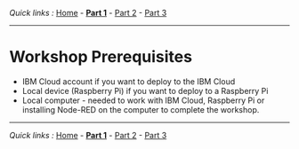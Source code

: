 *Quick links :*
[Home](/README.md) - [**Part 1**](/en/part1/README.md) - [Part 2](/en/part2/README.md) - [Part 3](/en/part3/README.md)
***

# Workshop Prerequisites

- IBM Cloud account if you want to deploy to the IBM Cloud
- Local device (Raspberry Pi) if you want to deploy to a Raspberry Pi
- Local computer - needed to work with IBM Cloud, Raspberry Pi or installing Node-RED on the computer to complete the workshop.

***
*Quick links :*
[Home](/README.md) - [**Part 1**](/en/part1/README.md) - [Part 2](/en/part2/README.md) - [Part 3](/en/part3/README.md)